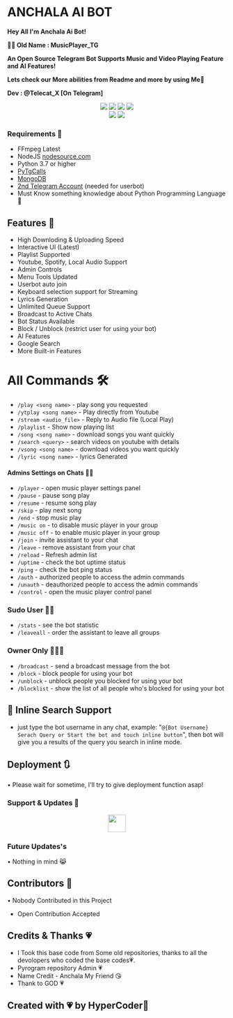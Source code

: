 # ANCHALA AI BOT
<b> Hey All I'm Anchala Ai Bot!<br>

🏴‍☠️ Old Name : MusicPlayer_TG

An Open Source Telegram Bot Supports Music and Video Playing Feature and AI Features!

Lets check our More abilities from Readme and more by using Me🥢

Dev : @Telecat_X [On Telegram]
</b></br>


<p align="center">
    <a href="https://www.python.org/" alt="made-with-python"> <img src="https://img.shields.io/badge/Made%20with-Python-black.svg?style=flat-square&logo=python&logoColor=yellow&color=green" /></a>
    <a href="https://github.com/Abhijith-Sudhakaran/Anchala_Ai_bot/graphs/commit-activity" alt="Maintenance"> <img src="https://img.shields.io/badge/Maintained%3F-Yes-green.svg?style=flat-square" /></a>
    <a href="https://github.com/Abhijith-Sudhakaran/Anchala_Ai_bot/commits/main"> <img src="https://img.shields.io/github/last-commit/Abhijith-Sudhakaran/Anchala_Ai_bot?color=red&logo=github&logoColor=blue&style=flat-square" /></a>
    <a href="https://github.com/Abhijith-Sudhakaran/Anchala_Ai_bot/issues"> <img src="https://img.shields.io/github/issues/Abhijith-Sudhakaran/Anchala_Ai_bot?color=red&logo=github&logoColor=blue&style=flat-square" /></a><br>
    <a href="https://github.com/Abhijith-Sudhakaran/Anchala_Ai_bot/network/members"> <img src="https://img.shields.io/github/forks/Abhijith-Sudhakaran/Anchala_Ai_bot?color=red&logo=github&logoColor=blue&style=flat-square" /></a>  
    <a href="https://github.com/Abhijith-Sudhakaran/Anchala_Ai_bot/network/members"> <img src="https://img.shields.io/github/stars/Abhijith-Sudhakaran/Anchala_Ai_bot?color=red&logo=github&logoColor=blue&style=flat-square" /></a>  
</p>

<h3>Requirements 📝</h3>

- FFmpeg Latest
- NodeJS [nodesource.com](https://nodesource.com/)
- Python 3.7 or higher
- [PyTgCalls](https://github.com/pytgcalls/pytgcalls)
- [MongoDB](https://cloud.mongodb.com/)
- [2nd Telegram Account](https://telegram.org/blog/themes-accounts#multiple-accounts) (needed for userbot)
- Must Know something knowledge about Python Programming Language 🤭

## Features 🔮

- High Downloding & Uploading Speed
- Interactive UI (Latest)
- Playlist Supported
- Youtube, Spotify, Local Audio Support
- Admin Controls
- Menu Tools Updated
- Userbot auto join
- Keyboard selection support for Streaming 
- Lyrics Generation 
- Unlimited Queue Support 
- Broadcast to Active Chats
- Bot Status Available 
- Block / Unblock (restrict user for using your bot)
- AI Features
- Google Search
- More Built-in Features 

<h1> All Commands 🛠 </h1>

- `/play <song name>` - play song you requested
- `/ytplay <song name>` - Play directly from Youtube
- `/stream <audio_file>` - Reply to Audio file (Local Play)
- `/playlist` - Show now playing list
- `/song <song name>` - download songs you want quickly
- `/search <query>` - search videos on youtube with details
- `/vsong <song name>` - download videos you want quickly
- `/lyric <song name>` - lyrics Generated

#### Admins Settings on Chats 👷‍♂️
- `/player` - open music player settings panel
- `/pause` - pause song play
- `/resume` - resume song play
- `/skip` - play next song
- `/end` - stop music play
- `/music on` - to disable music player in your group
- `/music off` - to enable music player in your group
- `/join` - invite assistant to your chat
- `/leave` - remove assistant from your chat
- `/reload` - Refresh admin list
- `/uptime` - check the bot uptime status
- `/ping` - check the bot ping status
- `/auth` - authorized people to access the admin commands
- `/unauth` - deauthorized people to access the admin commands
- `/control` - open the music player control panel

### Sudo User 🧙‍♂️
- `/stats` - see the bot statistic
- `/leaveall` - order the assistant to leave all groups

### Owner Only 👨🏻‍✈️
- `/broadcast` - send a broadcast message from the bot
- `/block` - block people for using your bot
- `/unblock` - unblock people you blocked for using your bot
- `/blocklist` - show the list of all people who's blocked for using your bot

## 🔎 Inline Search Support
- just type the bot username in any chat, example: "`@{Bot Username} Serach Query or Start the bot and touch inline button`", then bot will give you a results of the query you search in inline mode.

## Deployment 🔃
• Please wait for sometime, I'll try to give deployment function asap!

### Support & Updates 🎑
<p align="center"><a href="https://telegram.dog/Telecat_X"> <img src="https://img.shields.io/badge/Connect me-blue?style=for-the-badge&logo=telegram" width="" height="40"/></a></p>

### Future Updates's
• Nothing in mind 😹

## Contributors 👥
• Nobody Contributed in this Project 
- Open Contribution Accepted

## Credits & Thanks 💗
- I Took this base code from Some old repositories, thanks to all the devolopers who coded the base codes💗.
- Pyrogram repository Admin 💗
- Name Credit - Anchala My Friend 😘
- Thank to GOD 💗

## Created with 💗 by HyperCoder🥢
